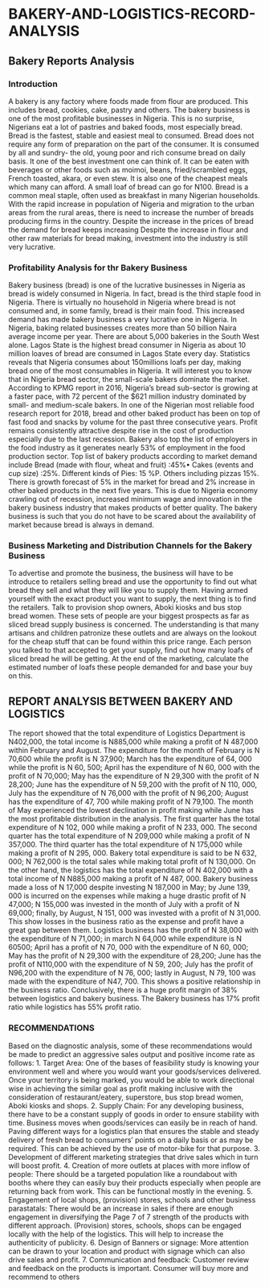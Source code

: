 # BAKERY-AND-LOGISTICS-RECORD-ANALYSIS

## Bakery Reports Analysis

### Introduction

A bakery is any factory where foods made from flour are produced. This includes bread, cookies, cake, pastry and others. The bakery business is one of the most profitable businesses in Nigeria. This is no surprise, Nigerians eat a lot of pastries and baked foods, most especially bread. Bread is the fastest, stable and easiest meal to consumed. Bread does not require any form of preparation on the part of the consumer. It is consumed by all and sundry- the old, young poor and rich consume bread on daily basis. It one of the best investment one can think of. It can be eaten with beverages or other foods such as moimoi, beans, fried/scrambled eggs, French toasted, akara, or even stew. It is also one of the cheapest meals which many can afford. A small loaf of bread can go for N100. Bread is a common meal staple, often used as breakfast in many Nigerian households. With the rapid increase in population of Nigeria and migration to the urban areas from the rural areas, there is need to increase the number of breads producing firms in the country. Despite the increase in the prices of bread the demand for bread keeps increasing Despite the increase in flour and other raw materials for bread making, investment into the industry is still very lucrative. 

### Profitability Analysis for thr Bakery Business

Bakery business (bread) is one of the lucrative businesses in Nigeria as bread is widely consumed in Nigeria. In fact, bread is the third staple food in Nigeria. There is virtually no household in Nigeria where bread is not consumed and, in some family, bread is their main food. This increased demand has made bakery business a very lucrative one in Nigeria. In Nigeria, baking related businesses creates more than 50 billion Naira average income per year. There are about 5,000 bakeries in the South West alone. Lagos State is the highest bread consumer in Nigeria as about 10 million loaves of bread are consumed in Lagos State every day. Statistics reveals that Nigeria consumes about 150millions loafs per day, making bread one of the most consumables in Nigeria. It will interest you to know that in Nigeria bread sector, the small-scale bakers dominate the market. According to KPMG report in 2016, Nigeria’s bread sub-sector is growing at a faster pace, with 72 percent of the $621 million industry dominated by small- and medium-scale bakers. In one of the Nigerian most reliable food research report for 2018, bread and other baked product has been on top of fast food and snacks by volume for the past three consecutive years. Profit remains consistently attractive despite rise in the cost of production especially due to the last recession. Bakery also top the list of employers in the food industry as it generates nearly 53% of employment in the food production sector. Top list of bakery products according to market demand include Bread (made with flour, wheat and fruit) :45%• Cakes (events and cup size) :25%. Different kinds of Pies: 15 %P. Others including pizzas 15%. There is growth forecast of 5% in the market for bread and 2% increase in other baked products in the next five years. This is due to Nigeria economy crawling out of recession, increased minimum wage and innovation in the bakery business industry that makes products of better quality. The bakery business is such that you do not have to be scared about the availability of market because bread is always in demand. 


### Business Marketing and Distribution Channels for the Bakery Business

To advertise and promote the business, the business will have to be introduce to retailers selling bread and use the opportunity to find out what bread they sell and what they will like you to supply them. Having armed yourself with the exact product you want to supply, the next thing is to find the retailers. Talk to provision shop owners, Aboki kiosks and bus stop bread women. These sets of people are your biggest prospects as far as sliced bread supply business is concerned. The understanding is that many artisans and children patronize these outlets and are always on the lookout for the cheap stuff that can be found within this price range. Each person you talked to that accepted to get your supply, find out how many loafs of sliced bread he will be getting. At the end of the marketing, calculate the estimated number of loafs these people demanded for and base your buy on this. 

## REPORT ANALYSIS BETWEEN BAKERY AND LOGISTICS 

The report showed that the total expenditure of Logistics Department is N402,000, the total income is N885,000 while making a profit of N 487,000 within February and August.
The expenditure for the month of  February  is  N 70,600 while the profit is N 37,900; March has the  expenditure of 64, 000 while the profit is N 60, 500; April has the expenditure of N 60, 000 with the  profit of N 70,000;   May has the expenditure   of N 29,300 with  the profit of N 28,200;  June has the expenditure  of N 59,200 with the profit of  N 110, 000, July has the expenditure   of N 76,000 with  the profit of N 96,200;  August has  the expenditure of 47, 700 while making  profit of N 79,100.
The month of May experienced the lowest declination in profit making while June has   the most profitable distribution in the analysis.
The first quarter has the total expenditure of N 102, 000 while making a profit of N 233, 000.
The second quarter has the total expenditure of N 209,000 while making a profit of N 357,000.
The third quarter has the total expenditure of N 175,000 while making a profit of N 295, 000.
Bakery total expenditure is said to be N 632, 000; N 762,000 is the total sales while making total profit of N 130,000.  On the other hand, the logistics has the total expenditure of N 402,000 with a total income of N N885,000 making a profit of   N 487, 000.
Bakery business made a loss of N 17,000 despite investing N 187,000 in May; by June 139, 000 is incurred on the expenses while making a huge drastic profit of N 47,000; N 155,000 was invested in the month of July with a profit of N 69,000; finally, by August, N 151, 000 was invested with a profit of N 31,000. This show losses in the business ratio as the expense and profit have a great gap between them. 
Logistics business has the profit of N 38,000 with the expenditure of N 71,000; in march N 64,000 while expenditure is N 60500; April has a profit of N 70, 000 with the expenditure of N 60, 000; May has the profit of N 29,300 with the expenditure of 28,200; June has the profit of N110,000 with the expenditure of N 59, 200; July has the profit of N96,200 with the expenditure of N 76, 000; lastly in August, N 79, 100 was made with the expenditure of N47, 700.  This shows a positive relationship in the business ratio.
Conclusively, there is a huge profit margin of 38% between logistics and bakery business. The Bakery business has 17% profit ratio while logistics has 55% profit ratio.

### RECOMMENDATIONS 

Based on the diagnostic analysis, some of these recommendations would be made to predict an aggressive sales output and positive income rate as follows: 1. Target Area: One of the bases of feasibility study is knowing your environment well and where you would want your goods/services delivered. Once your territory is being marked, you would be able to work directional wise in achieving the similar goal as profit making inclusive with the consideration of restaurant/eatery, superstore, bus stop bread women, Aboki kiosks and shops. 2. Supply Chain: For any developing business, there have to be a constant supply of goods in order to ensure stability with time. Business moves when goods/services can easily be in reach of hand. Paving different ways for a logistics plan that ensures the stable and steady delivery of fresh bread to consumers’ points on a daily basis or as may be required. This can be achieved by the use of motor-bike for that purpose. 3. Development of different marketing strategies that drive sales which in turn will boost profit. 4. Creation of more outlets at places with more inflow of people: There should be a targeted population like a roundabout with booths where they can easily buy their products especially when people are returning back from work. This can be functional mostly in the evening. 5. Engagement of local shops, (provision) stores, schools and other business parastatals: There would be an increase in sales if there are enough engagement in diversifying the Page 7 of 7 strength of the products with different approach. (Provision) stores, schools, shops can be engaged locally with the help of the logistics. This will help to increase the authenticity of publicity. 6. Design of Banners or signage: More attention can be drawn to your location and product with signage which can also drive sales and profit. 7. Communication and feedback: Customer review and feedback on the products is important. Consumer will buy more and recommend to others
